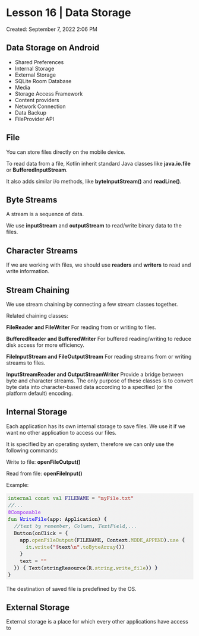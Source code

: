 # Lesson 16 | Data Storage

Created: September 7, 2022 2:06 PM

## Data Storage on Android

- Shared Preferences
- Internal Storage
- External Storage
- SQLite Room Database
- Media
- Storage Access Framework
- Content providers
- Network Connection
- Data Backup
- FileProvider API

## File

You can store files directly on the mobile device.

To read data from a file, Kotlin inherit standard Java classes like **java.io.file** or **BufferedInputStream**.

It also adds similar i/o methods, like **byteInputStream()** and **readLine()**.

## Byte Streams

A stream is a sequence of data.

We use **inputStream** and **outputStream** to read/write binary data to the files.

## Character Streams

If we are working with files, we should use **readers** and **writers** to read and write information.

## Stream Chaining

We use stream chaining by connecting a few stream classes together. 

Related chaining classes:

**FileReader and FileWriter**
For reading from or writing to files.

**BufferedReader and BufferedWriter**
For buffered reading/writing to reduce disk access for more efficiency.

**FileInputStream and FileOutputStream**
For reading streams from or writing streams to files.

**InputStreamReader and OutputStreamWriter**
Provide a bridge between byte and character streams.
The only purpose of these classes is to convert byte data into character-based data according to a specified (or the platform default) encoding.

## Internal Storage

Each application has its own internal storage to save files. We use it if we want no other application to access our files. 

It is specified by an operating system, therefore we can only use the following commands:

Write to file: **openFileOutput()**

Read from file: **openFileInput()**

Example:

![Untitled](Lesson%2016%20Data%20Storage%20d0b9950088f144ceb01a5881e95faaff/Untitled.png)

The destination of saved file is predefined by the OS.

## External Storage

External storage is a place for which every other applications have access to